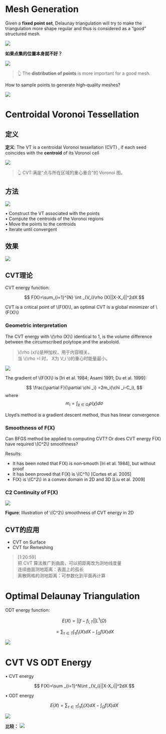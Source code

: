 # Mesh Generation    

Given a **fixed point set**, Delaunay triangulation will try to make the triangulation more shape regular and thus is considered as a “good” structured mesh.    

![](../assets/采样33.png)    

**如果点集的位置本身就不好？**

![](../assets/采样34.png)    

> &#x1F446; The **distribution of points** is more important for a good mesh.    

How to sample points to generate high‐quality meshes?    

![](../assets/采样35.png)    

# Centroidal Voronoi Tessellation     

## 定义

**定义**: The VT is a centroidal Voronoi tessellation (CVT) , if each seed coincides with the **centroid** of its Voronoi cell     

![](../assets/采样36.png)    

> &#x1F446; CVT:满是“点与所在区域的重心重合”的 Voronoi 图。    

## 方法

![](../RAW/83-1.png)

• Construct the  VT associated with the points    
• Compute the centroids of the Voronoi regions    
• Move the points to the centroids    
• Iterate until convergent    

## 效果

![](../assets/采样38.png)    

## CVT理论    

CVT energy function:    

$$
F(X)=\sum_{i=1}^{N} \int _{V_i}\rho (X)||X-X_i||^2dX
$$

CVT is a critical point of \\(F(X)\\), an optimal CVT is a global minimizer of \\(F(X)\\)    

### Geometric interpretation     

The CVT energy with \\(\rho (X)\\) identical to 1, is the volume difference between the circumscribed polytope and the araboloid.    

> \\(\rho (x)\\)是种加权，用于内容相关。    
当 \\(\rho =I 时， X为 V_i \\)的重心时能量最小。    

![](../assets/采样39.png)    

The gradient of \\(F(X)\\) is [Iri et al. 1984; Asami 1991; 
Du et al. 1999]:    

$$
\frac{\partial F}{\partial \chi _i} =2m_i(\chi _i-C_i),
$$
where 
$$
m_i=\int _{\chi\in \Omega _i }\rho (\chi )d\sigma
$$

Lloyd’s method is a gradient descent method, thus has linear convergence    
 
 

### Smoothness of F(X)    

Can BFGS method be applied to computing CVT? Or does CVT energy F(X) have required \\(C^2\\) smoothness?    

Results:   
- It has been noted that F(X) is non‐smooth [Iri et al. 
1984], but without proof    
- It has been proved that F(X) is \\(C^1\\) [Cortes et al. 2005]    
- F(X) is \\(C^2\\) in a convex domain in 2D and 3D [Liu et al. 2009]     


### C2 Continuity of F(X)    

![](../assets/采样40.png)    

**Figure**: Illustration of \\(C^2\\) smoothness of CVT energy in 2D     


## CVT的应用

- CVT on Surface    
- CVT for Remeshing    

> [1:20:59]    
把 CVT 算法推广到曲面，可以把距离改为测地线度量     
连续曲面测地距离：表面上的孤长    
离散网格的测地距离：可参数化到平面再计算 


# Optimal Delaunay Triangulation    

ODT energy function:    

$$
E(X)=||f-f_{I,T }||L^1(\Omega)
$$

$$
=\sum _{\tau \in T}\int _\tau f_I(X)dX-\int _\Omega f(X)dX
$$

![](../assets/采样43.png)    



# CVT VS ODT Energy    

• CVT energy    

$$
F(X)=\sum _{i=1}^N\int _{V_i}||X-X_i||^2dX
$$

• ODT energy    

$$
E(X)=\sum _{\tau \in T}\int _\tau f_I(X)dX-\int _\Omega f(X)dX
$$

![](../assets/采样44.png)    

**比较：**
![](../assets/采样46.png)    
